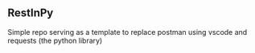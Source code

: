 ## RestInPy

Simple repo serving as a template to replace postman using vscode and requests (the python library)